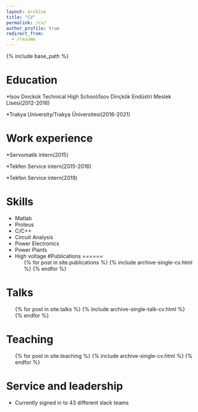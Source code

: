 ```yaml
---
layout: archive
title: "CV"
permalink: /cv/
author_profile: true
redirect_from:
  - /resume
---
```


{% include base_path %}

Education
======
*Isov Dınckok Technical High School/İsov Dinçkök Endüstri Meslek Lisesi(2012-2016)

*Trakya University/Trakya Üniversitesi(2016-2021)


Work experience
======
*Servomatik
   intern(2015)
   
*Tekfen Service
    intern(2015-2016)
    
*Tekfen Service
   intern(2019)
  
Skills
======
* Matlab
* Proteus 
* C/C++
* Circuit Analysis 
* Power Electronics
* Power Plants
* High voltage
#Publications
======
  <ul>{% for post in site.publications %}
    {% include archive-single-cv.html %}
  {% endfor %}</ul>
  
Talks
======
  <ul>{% for post in site.talks %}
    {% include archive-single-talk-cv.html %}
  {% endfor %}</ul>
  
Teaching
======
  <ul>{% for post in site.teaching %}
    {% include archive-single-cv.html %}
  {% endfor %}</ul>
  
Service and leadership
======
* Currently signed in to 43 different slack teams
